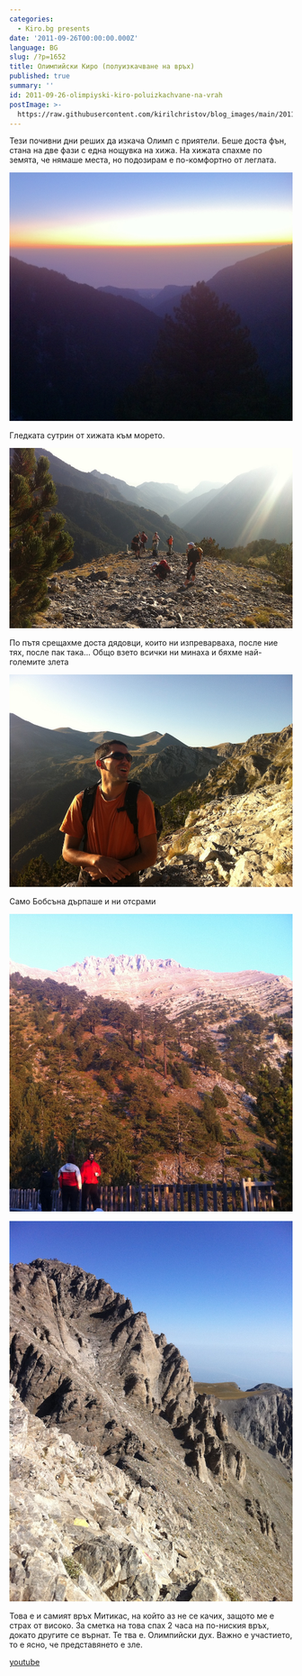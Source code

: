 ```yaml
---
categories:
  - Kiro.bg presents
date: '2011-09-26T00:00:00.000Z'
language: BG
slug: /?p=1652
title: Олимпийски Киро (полуизкачване на връх)
published: true
summary: ''
id: 2011-09-26-olimpiyski-kiro-poluizkachvane-na-vrah
postImage: >-
  https://raw.githubusercontent.com/kirilchristov/blog_images/main/2011/09/IMG_1445.jpg
---
```


Тези почивни дни реших да изкача Олимп с приятели. Беше доста фън, стана на две фази с една нощувка на хижа. На хижата спахме по земята, че нямаше места, но подозирам е по-комфортно от леглата. 

![](https://raw.githubusercontent.com/kirilchristov/blog_images/main/2011/09/IMG_1445.jpg)

 Гледката сутрин от хижата към морето. 

![](https://raw.githubusercontent.com/kirilchristov/blog_images/main/2011/09/IMG_1449.jpg)

 По пътя срещахме доста дядовци, които ни изпреварваха, после ние тях, после пак така... Общо взето всички ни минаха и бяхме най-големите злета 

![](https://raw.githubusercontent.com/kirilchristov/blog_images/main/2011/09/IMG_1448.jpg)

 Само Бобсъна дърпаше и ни отсрами 

![](https://raw.githubusercontent.com/kirilchristov/blog_images/main/2011/09/IMG_1447.jpg)

 

![](https://raw.githubusercontent.com/kirilchristov/blog_images/main/2011/09/IMG_1452.jpg)

 Това е и самият връх Митикас, на който аз не се качих, защото ме е страх от високо. За сметка на това спах 2 часа на по-ниския връх, докато другите се върнат. Те тва е. Олимпийски дух. Важно е участието, то е ясно, че представянето е зле.

[youtube](https://www.youtube.com/watch?v=f42zBcbRrC8)
